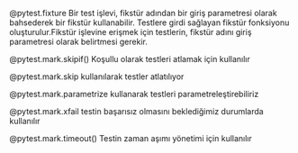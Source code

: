 @pytest.fixture Bir test işlevi, fikstür adından bir giriş parametresi olarak bahsederek bir fikstür kullanabilir. Testlere girdi sağlayan fikstür fonksiyonu oluşturulur.Fikstür işlevine erişmek için testlerin, fikstür adını giriş parametresi olarak belirtmesi gerekir.

@pytest.mark.skipif() Koşullu olarak testleri atlamak için kullanılır

@pytest.mark.skip kullanılarak testler atlatılıyor

@pytest.mark.parametrize kullanarak testleri parametreleştirebiliriz

@pytest.mark.xfail testin başarısız olmasını beklediğimiz durumlarda kullanılır

@pytest.mark.timeout() Testin zaman aşımı yönetimi için kullanılır